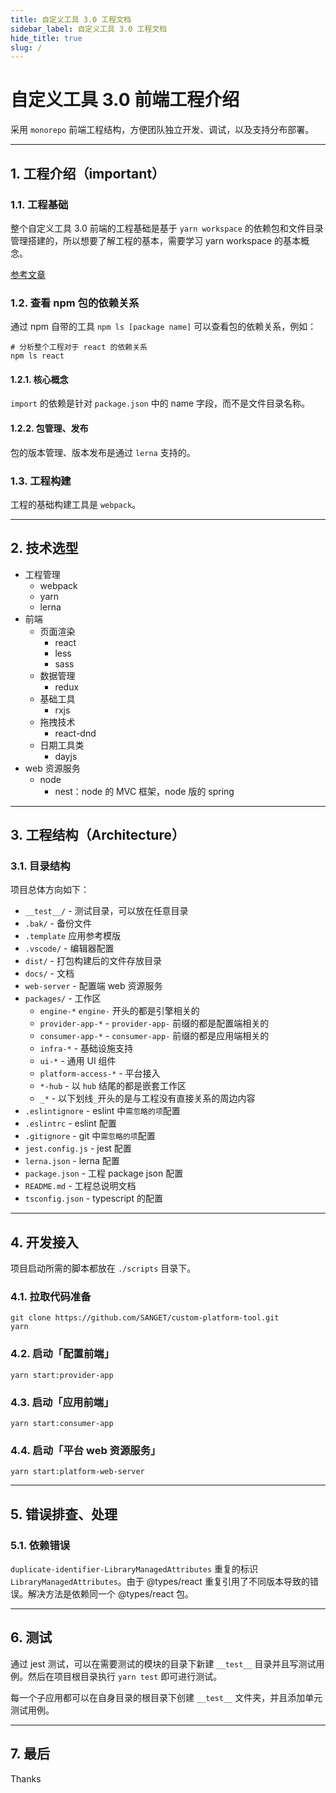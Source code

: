 ```yaml
---
title: 自定义工具 3.0 工程文档
sidebar_label: 自定义工具 3.0 工程文档
hide_title: true
slug: /
---
```



# 自定义工具 3.0 前端工程介绍

采用 `monorepo` 前端工程结构，方便团队独立开发、调试，以及支持分布部署。

---

<!-- ## 1. 知识库

1. 整体
   - [系统架构](https://www.tapd.cn/41909965/documents/show/1141909965001000886?file_type=word&file_ext=0-%E5%89%8D%E7%AB%AF%E6%9E%B6%E6%9E%84%E8%AE%BE%E8%AE%A1v3)
2. 公用模块
   - [路由模块设计方案](https://www.tapd.cn/41909965/documents/show/1141909965001001066?file_type=word)
3. 配置端接入
   - [页面设计器方案](https://www.tapd.cn/41909965/documents/show/1141909965001001350?file_type=word)
   - [配置端业务模块接入](./平台接入/write-sub-app.md)
   - [平台组件接入](./docs/平台组件接入规则.md)
4. 应用端
   - [应用前端运行方案](https://www.tapd.cn/41909965/documents/show/1141909965001001298?file_type=word)
   - [应用端权限控制方案](https://www.tapd.cn/41909965/documents/show/1141909965001001065?file_type=word)
   - [IUB-DSL 引擎接入 TODO](TODO)
5. [工程部署](./docs/工程/deployment.md)

--- -->

## 1. 工程介绍（important）

### 1.1. 工程基础

整个自定义工具 3.0 前端的工程基础是基于 `yarn workspace` 的依赖包和文件目录管理搭建的，所以想要了解工程的基本，需要学习 yarn workspace 的基本概念。

[参考文章](https://blog.csdn.net/i10630226/article/details/99702447)

### 1.2. 查看 npm 包的依赖关系

通过 npm 自带的工具 `npm ls [package name]` 可以查看包的依赖关系，例如：

```shell
# 分析整个工程对于 react 的依赖关系
npm ls react
```

#### 1.2.1. 核心概念

`import` 的依赖是针对 `package.json` 中的 name 字段，而不是文件目录名称。

#### 1.2.2. 包管理、发布

包的版本管理、版本发布是通过 `lerna` 支持的。

### 1.3. 工程构建

工程的基础构建工具是 `webpack`。

---

## 2. 技术选型

- 工程管理
  - webpack
  - yarn
  - lerna
- 前端
  - 页面渲染
    - react
    - less
    - sass
  - 数据管理
    - redux
  - 基础工具
    - rxjs
  - 拖拽技术
    - react-dnd
  - 日期工具类
    - dayjs
- web 资源服务
  - node
    - nest：node 的 MVC 框架，node 版的 spring

---

## 3. 工程结构（Architecture）

### 3.1. 目录结构

项目总体方向如下：

- `__test__/` - 测试目录，可以放在任意目录
- `.bak/` - 备份文件
- `.template` 应用参考模版
- `.vscode/` - 编辑器配置
- `dist/` - 打包构建后的文件存放目录
- `docs/` - 文档
- `web-server` - 配置端 web 资源服务
- `packages/` - 工作区
  - `engine-*` `engine-` 开头的都是引擎相关的
  - `provider-app-*` - `provider-app-` 前缀的都是配置端相关的
  - `consumer-app-*` - `consumer-app-` 前缀的都是应用端相关的
  - `infra-*` - 基础设施支持
  - `ui-*` - 通用 UI 组件
  - `platform-access-*` - 平台接入
  - `*-hub` - 以 `hub` 结尾的都是嵌套工作区
  - `_*` - 以下划线`_`开头的是与工程没有直接关系的周边内容
- `.eslintignore` - eslint 中`需忽略的项`配置
- `.eslintrc` - eslint 配置
- `.gitignore` - git 中`需忽略的项`配置
- `jest.config.js` - jest 配置
- `lerna.json` - lerna 配置
- `package.json` - 工程 package json 配置
- `README.md` - 工程总说明文档
- `tsconfig.json` - typescript 的配置

---

## 4. 开发接入

项目启动所需的脚本都放在 `./scripts` 目录下。

### 4.1. 拉取代码准备

```shell
git clone https://github.com/SANGET/custom-platform-tool.git
yarn
```

### 4.2. 启动「配置前端」

```shell
yarn start:provider-app
```

### 4.3. 启动「应用前端」

```shell
yarn start:consumer-app
```

### 4.4. 启动「平台 web 资源服务」

```shell
yarn start:platform-web-server
```

---

## 5. 错误排查、处理

### 5.1. 依赖错误

`duplicate-identifier-LibraryManagedAttributes` 重复的标识 `LibraryManagedAttributes`。由于 @types/react 重复引用了不同版本导致的错误。解决方法是依赖同一个 @types/react 包。

---

## 6. 测试

通过 jest 测试，可以在需要测试的模块的目录下新建 `__test__` 目录并且写测试用例。然后在项目根目录执行 `yarn test` 即可进行测试。

每一个子应用都可以在自身目录的根目录下创建 `__test__` 文件夹，并且添加单元测试用例。

---

## 7. 最后

Thanks
